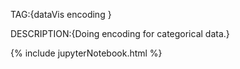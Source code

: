 TAG:{dataVis encoding }
    
DESCRIPTION:{Doing encoding for categorical data.}

{% include jupyterNotebook.html %}